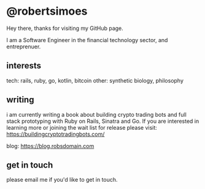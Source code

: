 # @robertsimoes
Hey there, thanks for visiting my GitHub page. 

I am a Software Engineer in the financial technology sector, and entreprenuer. 

## interests

tech: rails, ruby, go, kotlin, bitcoin
other: synthetic biology, philosophy

## writing

i am currently writing a book about building crypto trading bots and full stack prototyping with Ruby on Rails, Sinatra and Go. If you are interested in learning more or joining the wait list for release please visit: https://buildingcryptotradingbots.com/

blog: https://blog.robsdomain.com

## get in touch

please email me if you'd like to get in touch.

